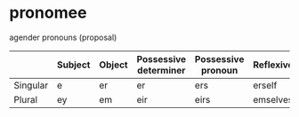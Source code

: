 # pronomee

agender pronouns (proposal)

|          | Subject | Object | Possessive determiner | Possessive pronoun | Reflexive |
|----------|---------|--------|-----------------------|--------------------|-----------|
| Singular |    e    |   er   |          er           |        ers         |  erself   |
| Plural   |    ey   |   em   |          eir          |        eirs        |  emselves |
